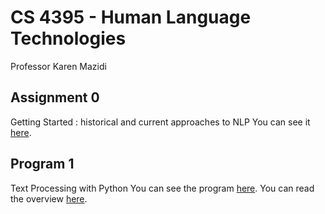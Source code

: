 # CS 4395 - Human Language Technologies 
 Professor Karen Mazidi
## Assignment 0
 Getting Started : historical and current approaches to NLP
 You can see it [here](Homework1_pjm190001.pdf).
## Program 1
 Text Processing with Python
 You can see the program [here](Program1_pjm190001.py). You can read the overview [here](Program1_Overview.md).
